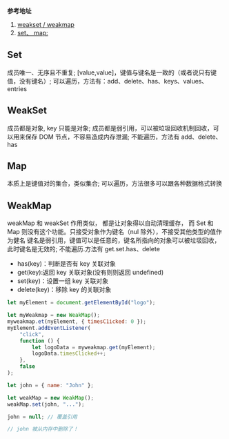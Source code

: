 **参考地址**

1. [weakset / weakmap](https://zh.javascript.info/weakmap-weakset)
2. [set、 map:](https://zh.javascript.info/map-set)

## Set

成员唯一、无序且不重复; [value,value]，键值与键名是一致的（或者说只有键值，没有键名）; 可以遍历，方法有：add、delete、has、keys、values、 entries

## WeakSet

成员都是对象, key 只能是对象; 成员都是弱引用，可以被垃圾回收机制回收，可以用来保存 DOM 节点，不容易造成内存泄漏; 不能遍历，方法有 add、delete、has

## Map

本质上是键值对的集合，类似集合; 可以遍历，方法很多可以跟各种数据格式转换

## WeakMap

weakMap 和 weakSet 作用类似， 都是让对象得以自动清理缓存， 而 Set 和 Map 则没有这个功能。只接受对象作为键名（nul 除外），不接受其他类型的值作为健名
键名是弱引用，键值可以是任意的，键名所指向的对象可以被垃圾回收，此时键名是无效的; 不能遍历.方法有 get.set.has、delete

- has(key)：判断是否有 key 关联对象
- get(key):返回 key 关联对象(没有则则返回 undefined)
- set(key)：设置一组 key 关联对象
- delete(key)：移除 key 的关联对象

```js
let myElement = document.getElementById("logo");

let myWeakmap = new WeakMap();
myweakmap.et(nyElement, { timesC1icked: 0 });
myElement.addEventListener(
	"click",
	function () {
		let logoData = myweakmap.get(myElement);
		logoData.timesClicked++;
	},
	false
);

let john = { name: "John" };

let weakMap = new WeakMap();
weakMap.set(john, "...");

john = null; // 覆盖引用

// john 被从内存中删除了！
```
